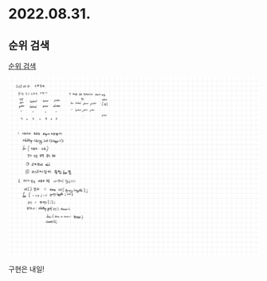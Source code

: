 # 2022.08.31.

## 순위 검색

[순위 검색](https://school.programmers.co.kr/learn/courses/30/lessons/72412)

![풀이](TIL-13.jpg)

구현은 내일!